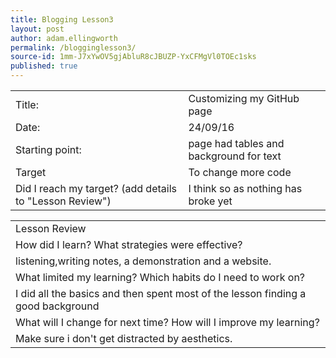 ```yaml
---
title: Blogging Lesson3
layout: post
author: adam.ellingworth
permalink: /blogginglesson3/
source-id: 1mm-J7xYwOV5gjAbluR8cJBUZP-YxCFMgVl0TOEc1sks
published: true
---
```

<table>
  <tr>
    <td>Title:</td>
    <td>Customizing my GitHub page</td>
  </tr>
  <tr>
    <td>Date:</td>
    <td>24/09/16</td>
  </tr>
  <tr>
    <td>Starting point:</td>
    <td>page had tables and background for text</td>
  </tr>
  <tr>
    <td>Target </td>
    <td>To change more code</td>
  </tr>
  <tr>
    <td>Did I reach my target? 
(add details to "Lesson Review")</td>
    <td>I think so as nothing has broke yet</td>
  </tr>
</table>


<table>
  <tr>
    <td>Lesson Review</td>
  </tr>
  <tr>
    <td>How did I learn? What strategies were effective? </td>
  </tr>
  <tr>
    <td>listening,writing notes, a demonstration and a website.</td>
  </tr>
  <tr>
    <td>What limited my learning? Which habits do I need to work on? </td>
  </tr>
  <tr>
    <td>I did all the basics and then spent most of the lesson finding a good background</td>
  </tr>
  <tr>
    <td>What will I change for next time? How will I improve my learning?</td>
  </tr>
  <tr>
    <td>Make sure i don't get distracted by aesthetics.</td>
  </tr>
</table>


